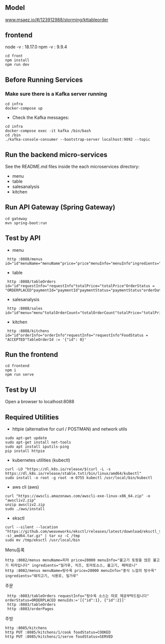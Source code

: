# 

## Model
www.msaez.io/#/123912988/storming/kttableorder

## frontend
node -v : 18.17.0
npm -v : 9.9.4


```
cd front
npm install
npm run dev
```


## Before Running Services
### Make sure there is a Kafka server running
```
cd infra
docker-compose up
```
- Check the Kafka messages:
```
cd infra
docker-compose exec -it kafka /bin/bash
cd /bin
./kafka-console-consumer --bootstrap-server localhost:9092 --topic
```

## Run the backend micro-services
See the README.md files inside the each microservices directory:

- menu
- table
- salesanalysis
- kitchen


## Run API Gateway (Spring Gateway)
```
cd gateway
mvn spring-boot:run
```

## Test by API
- menu
```
 http :8088/menus id="id"menuName="menuName"price="price"menuInfo="menuInfo"ingredients="ingredients"reviewId="reviewId"
```
- table
```
 http :8088/tableOrders id="id"requestInfo="requestInfo"totalPrice="totalPrice"OrderStatus = "ORDERPLACED"paymentId="paymentId"paymentStatus="paymentStatus"orderDate="orderDate"orderInfo="orderInfo"
```
- salesanalysis
```
 http :8088/sales id="id"menu="menu"totalOrderCount="totalOrderCount"totalPrice="totalPrice"orderDate="orderDate"
```
- kitchen
```
 http :8088/kitchens id="id"orderInfo="orderInfo"requestInfo="requestInfo"FoodStatus = "ACCEPTED"TableOrderId := '{"id": 0}'
```


## Run the frontend
```
cd frontend
npm i
npm run serve
```

## Test by UI
Open a browser to localhost:8088

## Required Utilities

- httpie (alternative for curl / POSTMAN) and network utils
```
sudo apt-get update
sudo apt-get install net-tools
sudo apt install iputils-ping
pip install httpie
```

- kubernetes utilities (kubectl)
```
curl -LO "https://dl.k8s.io/release/$(curl -L -s https://dl.k8s.io/release/stable.txt)/bin/linux/amd64/kubectl"
sudo install -o root -g root -m 0755 kubectl /usr/local/bin/kubectl
```

- aws cli (aws)
```
curl "https://awscli.amazonaws.com/awscli-exe-linux-x86_64.zip" -o "awscliv2.zip"
unzip awscliv2.zip
sudo ./aws/install
```

- eksctl 
```
curl --silent --location "https://github.com/weaveworks/eksctl/releases/latest/download/eksctl_$(uname -s)_amd64.tar.gz" | tar xz -C /tmp
sudo mv /tmp/eksctl /usr/local/bin
```

Menu등록
```
http :8082/menus menuName=피자 price=20000 menuInfo="불고기 토핑을 얹은 불고기 피자입니다" ingredients="밀가루, 치즈, 토마토소스, 불고기, 페퍼로니" 
http :8082/menus menuName=탕수육 price=20000 menuInfo="중식 느낌의 탕수육" ingredients="돼지고기, 식용유, 밀가루" 
```

주문
```
 http :8083/tableOrders requestInfo="탕수육 소스는 따로 제공부탁드립니다" orderStatus=ORDERPLACED menuIds:='[{"id":1}, {"id":2}]'
 http :8083/tableOrders
 http :8083/orderPages
```

주방
```
http :8085/kitchens
http PUT :8085/kitchens/1/cook foodStatus=COOKED
http PUT :8085/kitchens/1/serve foodStatus=SERVED
```
